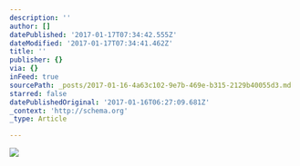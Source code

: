 ```yaml
---
description: ''
author: []
datePublished: '2017-01-17T07:34:42.555Z'
dateModified: '2017-01-17T07:34:41.462Z'
title: ''
publisher: {}
via: {}
inFeed: true
sourcePath: _posts/2017-01-16-4a63c102-9e7b-469e-b315-2129b40055d3.md
starred: false
datePublishedOriginal: '2017-01-16T06:27:09.681Z'
_context: 'http://schema.org'
_type: Article

---
```

![](https://the-grid-user-content.s3-us-west-2.amazonaws.com/d7a03809-22b0-4b92-8e00-270d0f21145c.jpg)